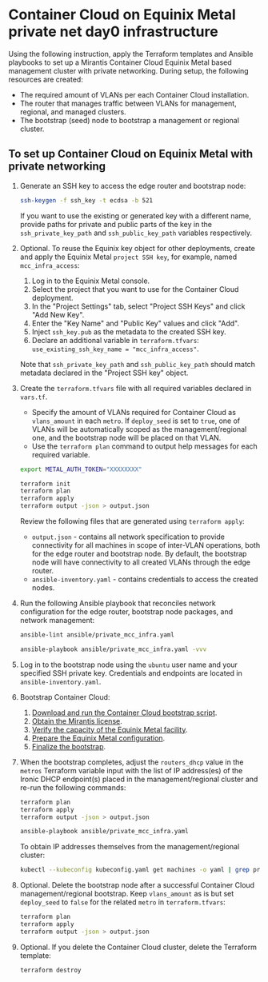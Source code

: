 # Container Cloud on Equinix Metal private net day0 infrastructure

Using the following instruction, apply the Terraform templates and Ansible
playbooks to set up a Mirantis Container Cloud Equinix Metal based
management cluster with private networking. During setup, the following
resources are created:

* The required amount of VLANs per each Container Cloud installation.
* The router that manages traffic between VLANs for management, regional,
  and managed clusters.
* The bootstrap (seed) node to bootstrap a management or regional cluster.

## To set up Container Cloud on Equinix Metal with private networking

1. Generate an SSH key to access the edge router and bootstrap node:

   ```bash
   ssh-keygen -f ssh_key -t ecdsa -b 521
   ```

   If you want to use the existing or generated key with a different name,
   provide paths for private and public parts of the key in the
   `ssh_private_key_path` and `ssh_public_key_path` variables respectively.

2. Optional. To reuse the Equinix key object for other deployments, create and
   apply the Equinix Metal `project SSH key`, for example,
   named `mcc_infra_access`:

   1. Log in to the Equinix Metal console.
   2. Select the project that you want to use for the Container Cloud deployment.
   3. In the "Project Settings" tab, select "Project SSH Keys"
      and click "Add New Key".
   4. Enter the "Key Name" and "Public Key" values and click "Add".
   5. Inject `ssh_key.pub` as the metadata to the created SSH key.
   6. Declare an additional variable in `terraform.tfvars`:
      `use_existing_ssh_key_name = "mcc_infra_access"`.

   Note that `ssh_private_key_path` and `ssh_public_key_path` should
   match metadata declared in the "Project SSH key" object.

3. Create the `terraform.tfvars` file with all required
   variables declared in `vars.tf`.

   * Specify the amount of VLANs required for Container Cloud as `vlans_amount`
     in each `metro`. If `deploy_seed` is set to `true`,
     one of VLANs will be automatically scoped as the management/regional one,
     and the bootstrap node will be placed on that VLAN.
   * Use the `terraform plan` command to output help messages for each required
     variable.

   ```bash
   export METAL_AUTH_TOKEN="XXXXXXXX"

   terraform init
   terraform plan
   terraform apply
   terraform output -json > output.json
   ```

   Review the following files that are generated using `terraform apply`:

   * `output.json` - contains all network specification to provide connectivity
     for all machines in scope of inter-VLAN operations, both for the edge
     router and bootstrap node. By default, the bootstrap node will have
     connectivity to all created VLANs through the edge router.
   * `ansible-inventory.yaml` - contains credentials to access the created nodes.

4. Run the following Ansible playbook that reconciles network configuration
   for the edge router, bootstrap node packages, and network management:

   ```bash
   ansible-lint ansible/private_mcc_infra.yaml

   ansible-playbook ansible/private_mcc_infra.yaml -vvv
   ```

5. Log in to the bootstrap node using the `ubuntu` user name and your specified
   SSH private key. Credentials and endpoints are located in
   `ansible-inventory.yaml`.

6. Bootstrap Container Cloud:

   1. [Download and run the Container Cloud bootstrap script](https://docs.mirantis.com/container-cloud/latest/qs-equinixv2/dwnld-bootstrap-script.html).
   2. [Obtain the Mirantis license](https://docs.mirantis.com/container-cloud/latest/qs-equinixv2/obtain-license.html).
   3. [Verify the capacity of the Equinix Metal facility](https://docs.mirantis.com/container-cloud/latest/qs-equinixv2/verify-capacity.html).
   4. [Prepare the Equinix Metal configuration](https://docs.mirantis.com/container-cloud/latest/qs-equinixv2/conf-cluster-machines.html).
   5. [Finalize the bootstrap](https://docs.mirantis.com/container-cloud/latest/qs-equinixv2/finalize-bootstrap.html).

7. When the bootstrap completes, adjust the `routers_dhcp` value
   in the `metros` Terraform variable input with the list of IP address(es)
   of the Ironic DHCP endpoint(s) placed in the management/regional cluster
   and re-run the following commands:

   ```bash
   terraform plan
   terraform apply
   terraform output -json > output.json

   ansible-playbook ansible/private_mcc_infra.yaml
   ```

   To obtain IP addresses themselves from the management/regional cluster:

   ```bash
   kubectl --kubeconfig kubeconfig.yaml get machines -o yaml | grep privateIp
   ```

8. Optional. Delete the bootstrap node after a successful Container Cloud
   management/regional bootstrap. Keep `vlans_amount` as is but set
   `deploy_seed` to `false` for the related `metro` in `terraform.tfvars`:

   ```bash
   terraform plan
   terraform apply
   terraform output -json > output.json
   ```

9. Optional. If you delete the Container Cloud cluster, delete the
   Terraform template:

   ```bash
   terraform destroy
   ```
